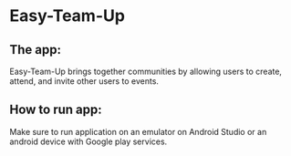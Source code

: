 # Easy-Team-Up
## The app:
Easy-Team-Up brings together communities by allowing users to create, attend, and invite other users to events.

## How to run app:
Make sure to run application on an emulator on Android Studio or an android device with Google play services.

